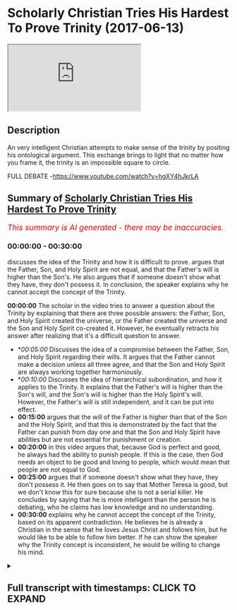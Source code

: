 # Scholarly Christian Tries His Hardest To Prove Trinity (2017-06-13)

<iframe loading='lazy' src='https://www.youtube.com/embed/gfo_IMb0t6M'></iframe>

## Description

An very intelligent Christian attempts to make sense of the trinity by positing his ontological argument. This exchange brings to light that no matter how you frame it, the trinity is an impossible square to circle.

FULL DEBATE -https://www.youtube.com/watch?v=hgXY4hJkrLA

## Summary of [Scholarly Christian Tries His Hardest To Prove Trinity](https://www.youtube.com/watch?v=gfo_IMb0t6M)


*<span style="color:red; font-size:125%">This summary is AI generated - there may be inaccuracies</span>. [](/)*

### <a onclick="modifyYTiframeseektime('0')">00:00:00</a> - <a onclick="modifyYTiframeseektime('1800')">00:30:00</a>

discusses the idea of the Trinity and how it is difficult to prove. argues that the Father, Son, and Holy Spirit are not equal, and that the Father's will is higher than the Son's. He also argues that if someone doesn't show what they have, they don't possess it. In conclusion, the speaker explains why he cannot accept the concept of the Trinity.

**<a onclick="modifyYTiframeseektime('0')">00:00:00</a>** The scholar in the video tries to answer a question about the Trinity by explaining that there are three possible answers: the Father, Son, and Holy Spirit created the universe, or the Father created the universe and the Son and Holy Spirit co-created it. However, he eventually retracts his answer after realizing that it's a difficult question to answer.
* **<a onclick="modifyYTiframeseektime('300')">00:05:00</a>* Discusses the idea of a compromise between the Father, Son, and Holy Spirit regarding their wills. It argues that the Father cannot make a decision unless all three agree, and that the Son and Holy Spirit are always working together harmoniously.
* **<a onclick="modifyYTiframeseektime('600')">00:10:00</a>* Discusses the idea of hierarchical subordination, and how it applies to the Trinity. It explains that the Father's will is higher than the Son's will, and the Son's will is higher than the Holy Spirit's will. However, the Father's will is still independent, and it can be put into effect.
* **<a onclick="modifyYTiframeseektime('900')">00:15:00</a>** argues that the will of the Father is higher than that of the Son and the Holy Spirit, and that this is demonstrated by the fact that the Father can punish from day one and that the Son and Holy Spirit have abilities but are not essential for punishment or creation.
* **<a onclick="modifyYTiframeseektime('1200')">00:20:00</a>** in this video argues that, because God is perfect and good, he always had the ability to punish people. If this is the case, then God needs an object to be good and loving to people, which would mean that people are not equal to God.
* **<a onclick="modifyYTiframeseektime('1500')">00:25:00</a>** argues that if someone doesn't show what they have, they don't possess it. He then goes on to say that Mother Teresa is good, but we don't know this for sure because she is not a serial killer. He concludes by saying that he is more intelligent than the person he is debating, who he claims has low knowledge and no understanding.
* **<a onclick="modifyYTiframeseektime('1800')">00:30:00</a>** explains why he cannot accept the concept of the Trinity, based on its apparent contradiction. He believes he is already a Christian in the sense that he loves Jesus Christ and follows him, but he would like to be able to follow him better. If he can show the speaker why the Trinity concept is inconsistent, he would be willing to change his mind.

<details><summary><h2>Full transcript with timestamps: CLICK TO EXPAND</h2></summary>

<a onclick="modifyYTiframeseektime('0')">0:00:00</a> frankly the morality of question I think  
<a onclick="modifyYTiframeseektime('1')">0:00:01</a> that question should be asked your  
<a onclick="modifyYTiframeseektime('2')">0:00:02</a> priests with themselves and understand  
<a onclick="modifyYTiframeseektime('4')">0:00:04</a> it that's all you had modeless and five  
<a onclick="modifyYTiframeseektime('5')">0:00:05</a> sizes and different it with the  
<a onclick="modifyYTiframeseektime('8')">0:00:08</a> approximate no no one disagreed also  
<a onclick="modifyYTiframeseektime('10')">0:00:10</a> hate no one realized you have sex to be  
<a onclick="modifyYTiframeseektime('12')">0:00:12</a> the owner to criticize you your primary  
<a onclick="modifyYTiframeseektime('14')">0:00:14</a> discreet as well but no one disagrees  
<a onclick="modifyYTiframeseektime('16')">0:00:16</a> there is no limitations of the Bible  
<a onclick="modifyYTiframeseektime('18')">0:00:18</a> because I listen this is why me you  
<a onclick="modifyYTiframeseektime('20')">0:00:20</a> supervise them I'm saying you've said  
<a onclick="modifyYTiframeseektime('22')">0:00:22</a> about a different sect of Islam  
<a onclick="modifyYTiframeseektime('24')">0:00:24</a> look at what your for suppose what you  
<a onclick="modifyYTiframeseektime('27')">0:00:27</a> my question to you was simple yeah and I  
<a onclick="modifyYTiframeseektime('29')">0:00:29</a> want you to answer my question I'm  
<a onclick="modifyYTiframeseektime('30')">0:00:30</a> saying to you look we've got three  
<a onclick="modifyYTiframeseektime('33')">0:00:33</a> possibilities  
<a onclick="modifyYTiframeseektime('33')">0:00:33</a> it was previously relieved and innocent  
<a onclick="modifyYTiframeseektime('36')">0:00:36</a> I don't feel impression is this is a  
<a onclick="modifyYTiframeseektime('37')">0:00:37</a> father quick serve either it since the  
<a onclick="modifyYTiframeseektime('39')">0:00:39</a> father the ultimate creates or both  
<a onclick="modifyYTiframeseektime('41')">0:00:41</a> exists yes or no  
<a onclick="modifyYTiframeseektime('44')">0:00:44</a> Yoshio defined you're making like it  
<a onclick="modifyYTiframeseektime('46')">0:00:46</a> doesn't run it is the father bill such a  
<a onclick="modifyYTiframeseektime('49')">0:00:49</a> solemn ask you this is our questioning  
<a onclick="modifyYTiframeseektime('51')">0:00:51</a> you it's a father frame of the question  
<a onclick="modifyYTiframeseektime('53')">0:00:53</a> yeah which you become confused by the  
<a onclick="modifyYTiframeseektime('55')">0:00:55</a> way you frame the question why argue it  
<a onclick="modifyYTiframeseektime('57')">0:00:57</a> we argue and you know answer my question  
<a onclick="modifyYTiframeseektime('59')">0:00:59</a> if your people are realizing that  
<a onclick="modifyYTiframeseektime('60')">0:01:00</a> nothing else your wife is because  
<a onclick="modifyYTiframeseektime('65')">0:01:05</a> philosophers and restricted line is the  
<a onclick="modifyYTiframeseektime('71')">0:01:11</a> crater crash is the father the creator  
<a onclick="modifyYTiframeseektime('73')">0:01:13</a> you know the question fundamentally  
<a onclick="modifyYTiframeseektime('74')">0:01:14</a> wrong really understand the Christian  
<a onclick="modifyYTiframeseektime('77')">0:01:17</a> constables go I'm just asking is a  
<a onclick="modifyYTiframeseektime('79')">0:01:19</a> fundraiser on chronic say that's a super  
<a onclick="modifyYTiframeseektime('81')">0:01:21</a> father come Holy Spirit that he's the  
<a onclick="modifyYTiframeseektime('84')">0:01:24</a> traitor who the father horizontal  
<a onclick="modifyYTiframeseektime('86')">0:01:26</a> between goes the grip now I'm just  
<a onclick="modifyYTiframeseektime('88')">0:01:28</a> asking you now let me let me with your  
<a onclick="modifyYTiframeseektime('90')">0:01:30</a> journey the Trinity has three different  
<a onclick="modifyYTiframeseektime('92')">0:01:32</a> part yeah not on okay three different  
<a onclick="modifyYTiframeseektime('95')">0:01:35</a> persons I saw it I apologize I put my my  
<a onclick="modifyYTiframeseektime('97')">0:01:37</a> mistake my mistake my mistake Monica  
<a onclick="modifyYTiframeseektime('99')">0:01:39</a> very promising research okay fine like  
<a onclick="modifyYTiframeseektime('102')">0:01:42</a> which is fine fine I retracted it I  
<a onclick="modifyYTiframeseektime('105')">0:01:45</a> retracted it I'm sorry I'm late okay you  
<a onclick="modifyYTiframeseektime('109')">0:01:49</a> must get it right all right now Peter  
<a onclick="modifyYTiframeseektime('111')">0:01:51</a> Fonda that's one person else did the  
<a onclick="modifyYTiframeseektime('113')">0:01:53</a> father  
<a onclick="modifyYTiframeseektime('114')">0:01:54</a> solely and ultimately create universes  
<a onclick="modifyYTiframeseektime('116')">0:01:56</a> on earth or creating the world  
<a onclick="modifyYTiframeseektime('118')">0:01:58</a> the father cylinder  
<a onclick="modifyYTiframeseektime('121')">0:02:01</a> laughing mr. popper this is becoming a  
<a onclick="modifyYTiframeseektime('124')">0:02:04</a> spectacle but you want to sail  
<a onclick="modifyYTiframeseektime('127')">0:02:07</a> especially with Genesis in Genesis 1:1  
<a onclick="modifyYTiframeseektime('131')">0:02:11</a> it's only we don't want let the public  
<a onclick="modifyYTiframeseektime('133')">0:02:13</a> see for yourself okay let's go by myself  
<a onclick="modifyYTiframeseektime('135')">0:02:15</a> according to the Bible here's a fully  
<a onclick="modifyYTiframeseektime('137')">0:02:17</a> holy search he's probably going to be a  
<a onclick="modifyYTiframeseektime('139')">0:02:19</a> bishop yes yes let us make man in our  
<a onclick="modifyYTiframeseektime('142')">0:02:22</a> image but my issue here is this Jesus  
<a onclick="modifyYTiframeseektime('145')">0:02:25</a> fine but we did Jesus Christ for crater  
<a onclick="modifyYTiframeseektime('148')">0:02:28</a> and I know you know you don't believe it  
<a onclick="modifyYTiframeseektime('150')">0:02:30</a> you can't you can't seriously listen  
<a onclick="modifyYTiframeseektime('152')">0:02:32</a> this and Roger I know you see the  
<a onclick="modifyYTiframeseektime('154')">0:02:34</a> contradiction you interrupted me yes I'm  
<a onclick="modifyYTiframeseektime('157')">0:02:37</a> sorry buddy I'm sorry I sick dog I think  
<a onclick="modifyYTiframeseektime('160')">0:02:40</a> the problem is what you're doing right  
<a onclick="modifyYTiframeseektime('161')">0:02:41</a> now you're going to pray for a frame of  
<a onclick="modifyYTiframeseektime('163')">0:02:43</a> honor and the way you want I'm asking up  
<a onclick="modifyYTiframeseektime('164')">0:02:44</a> some parsley and it's a fair question  
<a onclick="modifyYTiframeseektime('167')">0:02:47</a> I'm sure they'd all be honest with  
<a onclick="modifyYTiframeseektime('169')">0:02:49</a> yourself yes let the Bible speak  
<a onclick="modifyYTiframeseektime('170')">0:02:50</a> I'm being honest I'm asking is this a  
<a onclick="modifyYTiframeseektime('173')">0:02:53</a> fair question did the father create the  
<a onclick="modifyYTiframeseektime('175')">0:02:55</a> universe yes or no with a fellow with a  
<a onclick="modifyYTiframeseektime('177')">0:02:57</a> son Holy Spirit era there's a father so  
<a onclick="modifyYTiframeseektime('179')">0:02:59</a> neat no no no no no my question and the  
<a onclick="modifyYTiframeseektime('182')">0:03:02</a> holy supply power did the father create  
<a onclick="modifyYTiframeseektime('192')">0:03:12</a> the universe only harmonious our son  
<a onclick="modifyYTiframeseektime('195')">0:03:15</a> Holy Spirit create the universe I'm  
<a onclick="modifyYTiframeseektime('196')">0:03:16</a> asking you about the father once Oh Lord  
<a onclick="modifyYTiframeseektime('199')">0:03:19</a> father son Holy Spirit so no daughters  
<a onclick="modifyYTiframeseektime('202')">0:03:22</a> oh great so there are so your answer is  
<a onclick="modifyYTiframeseektime('204')">0:03:24</a> no then God in himself  
<a onclick="modifyYTiframeseektime('206')">0:03:26</a> now this for the father by himself is  
<a onclick="modifyYTiframeseektime('208')">0:03:28</a> not cleaning responsibility okay  
<a onclick="modifyYTiframeseektime('210')">0:03:30</a> the father is an entity is a person yeah  
<a onclick="modifyYTiframeseektime('214')">0:03:34</a> okay so I can research you the father  
<a onclick="modifyYTiframeseektime('216')">0:03:36</a> specifically yes okay I'm asking your  
<a onclick="modifyYTiframeseektime('220')">0:03:40</a> question just about the father I'm  
<a onclick="modifyYTiframeseektime('222')">0:03:42</a> asking did the father create the  
<a onclick="modifyYTiframeseektime('225')">0:03:45</a> universe yes or no it's such an easy  
<a onclick="modifyYTiframeseektime('227')">0:03:47</a> question I can't believe that we do this  
<a onclick="modifyYTiframeseektime('229')">0:03:49</a> the problem is getting on a species is  
<a onclick="modifyYTiframeseektime('234')">0:03:54</a> contrasting cause it's once you sound  
<a onclick="modifyYTiframeseektime('236')">0:03:56</a> like a politician my mind like a very  
<a onclick="modifyYTiframeseektime('239')">0:03:59</a> fancy  
<a onclick="modifyYTiframeseektime('241')">0:04:01</a> Julian tonight you want you want a  
<a onclick="modifyYTiframeseektime('243')">0:04:03</a> hooker you're right a question I'm  
<a onclick="modifyYTiframeseektime('245')">0:04:05</a> trying to teach you something I say look  
<a onclick="modifyYTiframeseektime('246')">0:04:06</a> don't try am I not allowed according to  
<a onclick="modifyYTiframeseektime('250')">0:04:10</a> the Trinity your understanding of the  
<a onclick="modifyYTiframeseektime('251')">0:04:11</a> Constitution - yeah  
<a onclick="modifyYTiframeseektime('253')">0:04:13</a> am I not allowed to make specific  
<a onclick="modifyYTiframeseektime('255')">0:04:15</a> references so I also have the three  
<a onclick="modifyYTiframeseektime('258')">0:04:18</a> entities of the tourney am I not allowed  
<a onclick="modifyYTiframeseektime('260')">0:04:20</a> to do that but you understand how the  
<a onclick="modifyYTiframeseektime('261')">0:04:21</a> Bible talks about Thor what is one okay  
<a onclick="modifyYTiframeseektime('264')">0:04:24</a> fine fine every first year hisses you  
<a onclick="modifyYTiframeseektime('266')">0:04:26</a> can't separate the father the father  
<a onclick="modifyYTiframeseektime('268')">0:04:28</a> make you puke on Wednesday we'll make  
<a onclick="modifyYTiframeseektime('271')">0:04:31</a> sure so I can talk about the fun one so  
<a onclick="modifyYTiframeseektime('272')">0:04:32</a> we can talk about I'm trying to say your  
<a onclick="modifyYTiframeseektime('274')">0:04:34</a> question is why do you need to  
<a onclick="modifyYTiframeseektime('278')">0:04:38</a> understand how project within the Bible  
<a onclick="modifyYTiframeseektime('279')">0:04:39</a> and why this report with this behavior  
<a onclick="modifyYTiframeseektime('281')">0:04:41</a> stops one yes I clearly see that Jesus  
<a onclick="modifyYTiframeseektime('284')">0:04:44</a> Christ is worship before him jealous God  
<a onclick="modifyYTiframeseektime('286')">0:04:46</a> the particle a master yes of course the  
<a onclick="modifyYTiframeseektime('288')">0:04:48</a> part is called for the sons of God it  
<a onclick="modifyYTiframeseektime('291')">0:04:51</a> said that the Sun for the world going  
<a onclick="modifyYTiframeseektime('292')">0:04:52</a> back to our previous open  
<a onclick="modifyYTiframeseektime('293')">0:04:53</a> nobody's various sports that we  
<a onclick="modifyYTiframeseektime('295')">0:04:55</a> apprentice well what about occupy you  
<a onclick="modifyYTiframeseektime('297')">0:04:57</a> see you're asking because they kind of  
<a onclick="modifyYTiframeseektime('298')">0:04:58</a> look at the understand in the Bible to  
<a onclick="modifyYTiframeseektime('300')">0:05:00</a> say an agreement abilities review  
<a onclick="modifyYTiframeseektime('303')">0:05:03</a> Keeley's Elohim prefer listen listen  
<a onclick="modifyYTiframeseektime('305')">0:05:05</a> listen listen listen my question is it's  
<a onclick="modifyYTiframeseektime('307')">0:05:07</a> a misdemeanor and real it can be look at  
<a onclick="modifyYTiframeseektime('310')">0:05:10</a> me  
<a onclick="modifyYTiframeseektime('310')">0:05:10</a> Andrew it says I'm not the Moblin mind  
<a onclick="modifyYTiframeseektime('312')">0:05:12</a> games I'm asking you straight forward  
<a onclick="modifyYTiframeseektime('315')">0:05:15</a> person now let me ask you a question did  
<a onclick="modifyYTiframeseektime('317')">0:05:17</a> the Holy Spirit clear the universe the  
<a onclick="modifyYTiframeseektime('319')">0:05:19</a> Jesus Prayer universe did the power pity  
<a onclick="modifyYTiframeseektime('321')">0:05:21</a> of us okay now if I say to you look if  
<a onclick="modifyYTiframeseektime('325')">0:05:25</a> they all clear the universe has the Holy  
<a onclick="modifyYTiframeseektime('327')">0:05:27</a> Spirit go on independent will it doesn't  
<a onclick="modifyYTiframeseektime('330')">0:05:30</a> have an independent will Jesus will have  
<a onclick="modifyYTiframeseektime('332')">0:05:32</a> an independent real the father of  
<a onclick="modifyYTiframeseektime('333')">0:05:33</a> non-violent offender will will okay all  
<a onclick="modifyYTiframeseektime('338')">0:05:38</a> right what so Jesus can't make decisions  
<a onclick="modifyYTiframeseektime('341')">0:05:41</a> one of us is when you but you see he  
<a onclick="modifyYTiframeseektime('343')">0:05:43</a> discussed our great teachers had praise  
<a onclick="modifyYTiframeseektime('345')">0:05:45</a> to the Father  
<a onclick="modifyYTiframeseektime('346')">0:05:46</a> it is my Lord and my god it says because  
<a onclick="modifyYTiframeseektime('349')">0:05:49</a> I'm very clearly when you buddy prayed  
<a onclick="modifyYTiframeseektime('351')">0:05:51</a> or have independent will explain yes  
<a onclick="modifyYTiframeseektime('354')">0:05:54</a> because if they have one one will do  
<a onclick="modifyYTiframeseektime('357')">0:05:57</a> knowledge they don't have a dependable  
<a onclick="modifyYTiframeseektime('358')">0:05:58</a> it's God's will you call it  
<a onclick="modifyYTiframeseektime('360')">0:06:00</a> okay now this is so good would you agree  
<a onclick="modifyYTiframeseektime('363')">0:06:03</a> decision sir would you agree that his  
<a onclick="modifyYTiframeseektime('366')">0:06:06</a> people power/power the PhD students to  
<a onclick="modifyYTiframeseektime('369')">0:06:09</a> come to earth ironically would you agree  
<a onclick="modifyYTiframeseektime('370')">0:06:10</a> with this way which means a little  
<a onclick="modifyYTiframeseektime('372')">0:06:12</a> awesome  
<a onclick="modifyYTiframeseektime('373')">0:06:13</a> has Jesus going independent will he said  
<a onclick="modifyYTiframeseektime('376')">0:06:16</a> no I said does the father have an  
<a onclick="modifyYTiframeseektime('378')">0:06:18</a> independent way to know such as always  
<a onclick="modifyYTiframeseektime('380')">0:06:20</a> to have an independent way to know is  
<a onclick="modifyYTiframeseektime('381')">0:06:21</a> that your understanding of the tree okay  
<a onclick="modifyYTiframeseektime('383')">0:06:23</a> so well you have to say when you're  
<a onclick="modifyYTiframeseektime('384')">0:06:24</a> talking about the will make sure not  
<a onclick="modifyYTiframeseektime('386')">0:06:26</a> human village Jesus not I'm talking look  
<a onclick="modifyYTiframeseektime('389')">0:06:29</a> for example here with the father that  
<a onclick="modifyYTiframeseektime('391')">0:06:31</a> I'm just ocular straightforward question  
<a onclick="modifyYTiframeseektime('393')">0:06:33</a> independent means that there's no other  
<a onclick="modifyYTiframeseektime('395')">0:06:35</a> into the interdependent agencies I'm  
<a onclick="modifyYTiframeseektime('397')">0:06:37</a> just saying as a father have an  
<a onclick="modifyYTiframeseektime('398')">0:06:38</a> independent will or an interdependent  
<a onclick="modifyYTiframeseektime('401')">0:06:41</a> world  
<a onclick="modifyYTiframeseektime('401')">0:06:41</a> that's what person I'm sorry so the  
<a onclick="modifyYTiframeseektime('403')">0:06:43</a> father does not have an independent rule  
<a onclick="modifyYTiframeseektime('404')">0:06:44</a> no okay so the father I cannot make a  
<a onclick="modifyYTiframeseektime('407')">0:06:47</a> decision  
<a onclick="modifyYTiframeseektime('408')">0:06:48</a> this is such a this is presently there  
<a onclick="modifyYTiframeseektime('411')">0:06:51</a> are other can I think the father cannot  
<a onclick="modifyYTiframeseektime('412')">0:06:52</a> make a decision unless you have a two  
<a onclick="modifyYTiframeseektime('414')">0:06:54</a> agencies agree yeah okay let's do this  
<a onclick="modifyYTiframeseektime('417')">0:06:57</a> it's we're going to go back to the  
<a onclick="modifyYTiframeseektime('419')">0:06:59</a> scripture when it's talking about the  
<a onclick="modifyYTiframeseektime('420')">0:07:00</a> winnable yeah and whatever son yes what  
<a onclick="modifyYTiframeseektime('423')">0:07:03</a> we normally understand what I price in  
<a onclick="modifyYTiframeseektime('424')">0:07:04</a> the human a cartoon so you have a bill  
<a onclick="modifyYTiframeseektime('428')">0:07:08</a> in this provide confidence up here yeah  
<a onclick="modifyYTiframeseektime('430')">0:07:10</a> so here in the to nature yeah this by  
<a onclick="modifyYTiframeseektime('432')">0:07:12</a> nature the atom one will be human nature  
<a onclick="modifyYTiframeseektime('434')">0:07:14</a> got another way okay now I want to ask  
<a onclick="modifyYTiframeseektime('436')">0:07:16</a> you for a question this is so important  
<a onclick="modifyYTiframeseektime('438')">0:07:18</a> it is on board so forth are you saying  
<a onclick="modifyYTiframeseektime('442')">0:07:22</a> independency means you're not  
<a onclick="modifyYTiframeseektime('444')">0:07:24</a> independent it's definitely the weather  
<a onclick="modifyYTiframeseektime('446')">0:07:26</a> in every Rosa my question here today is  
<a onclick="modifyYTiframeseektime('449')">0:07:29</a> so the father cannot make a decision  
<a onclick="modifyYTiframeseektime('451')">0:07:31</a> unless the Holy Spirit and Jesus  
<a onclick="modifyYTiframeseektime('454')">0:07:34</a> approves this decision yes whether from  
<a onclick="modifyYTiframeseektime('457')">0:07:37</a> under public using all the second okay  
<a onclick="modifyYTiframeseektime('460')">0:07:40</a> okay all right you have to then first be  
<a onclick="modifyYTiframeseektime('465')">0:07:45</a> same because the Father Son Holy Spirit  
<a onclick="modifyYTiframeseektime('467')">0:07:47</a> are perfectly good all right that means  
<a onclick="modifyYTiframeseektime('469')">0:07:49</a> that they will automatically follow the  
<a onclick="modifyYTiframeseektime('471')">0:07:51</a> same wills together no no okay so there  
<a onclick="modifyYTiframeseektime('474')">0:07:54</a> will never be a classroom Jake I know  
<a onclick="modifyYTiframeseektime('476')">0:07:56</a> your question is non-sensitive  
<a onclick="modifyYTiframeseektime('478')">0:07:58</a> you know it's not the same as complete  
<a onclick="modifyYTiframeseektime('481')">0:08:01</a> one second one second go ahead sir to  
<a onclick="modifyYTiframeseektime('483')">0:08:03</a> sing the Son and the spirit yes it's  
<a onclick="modifyYTiframeseektime('485')">0:08:05</a> through agree to something yes then you  
<a onclick="modifyYTiframeseektime('487')">0:08:07</a> are presupposing that they could  
<a onclick="modifyYTiframeseektime('489')">0:08:09</a> disagree  
<a onclick="modifyYTiframeseektime('489')">0:08:09</a> none of our because not presuppose that  
<a onclick="modifyYTiframeseektime('491')">0:08:11</a> let's ignore pieces I'm in agreement no  
<a onclick="modifyYTiframeseektime('494')">0:08:14</a> no no but that means that they have to  
<a onclick="modifyYTiframeseektime('495')">0:08:15</a> be the plan oh no no no no I'm saying it  
<a onclick="modifyYTiframeseektime('497')">0:08:17</a> no no no I want to share Bella it's one  
<a onclick="modifyYTiframeseektime('500')">0:08:20</a> thing you got the Father Son Holy Spirit  
<a onclick="modifyYTiframeseektime('501')">0:08:21</a> yeah you're saying that the father it's  
<a onclick="modifyYTiframeseektime('505')">0:08:25</a> not possible for the father to come to  
<a onclick="modifyYTiframeseektime('506')">0:08:26</a> an independent will that they have to be  
<a onclick="modifyYTiframeseektime('508')">0:08:28</a> independent interdependent with the Holy  
<a onclick="modifyYTiframeseektime('510')">0:08:30</a> Spirit and the son yeah  
<a onclick="modifyYTiframeseektime('513')">0:08:33</a> okay this suggests this suggests a  
<a onclick="modifyYTiframeseektime('517')">0:08:37</a> compromise between the three the three  
<a onclick="modifyYTiframeseektime('519')">0:08:39</a> different wheels so in other words all  
<a onclick="modifyYTiframeseektime('521')">0:08:41</a> three agencies all three entities have  
<a onclick="modifyYTiframeseektime('524')">0:08:44</a> come together and one of the two ways  
<a onclick="modifyYTiframeseektime('527')">0:08:47</a> and have come to basically they've  
<a onclick="modifyYTiframeseektime('529')">0:08:49</a> unified will I'll tell you one of the  
<a onclick="modifyYTiframeseektime('531')">0:08:51</a> two ways runway is that one will force  
<a onclick="modifyYTiframeseektime('536')">0:08:56</a> the other two wills to be subordinated  
<a onclick="modifyYTiframeseektime('537')">0:08:57</a> to them which obviously you don't agree  
<a onclick="modifyYTiframeseektime('539')">0:08:59</a> without considering yeah that's the  
<a onclick="modifyYTiframeseektime('540')">0:09:00</a> coordination isn't the other the other  
<a onclick="modifyYTiframeseektime('543')">0:09:03</a> possibility is that they were forced  
<a onclick="modifyYTiframeseektime('545')">0:09:05</a> into a democratic type compromise so  
<a onclick="modifyYTiframeseektime('547')">0:09:07</a> they came together the world came  
<a onclick="modifyYTiframeseektime('549')">0:09:09</a> together literally like in they're doing  
<a onclick="modifyYTiframeseektime('550')">0:09:10</a> the house of parliament and the settlers  
<a onclick="modifyYTiframeseektime('552')">0:09:12</a> okay let's make sure that we agree on  
<a onclick="modifyYTiframeseektime('554')">0:09:14</a> every single thing and therefore the  
<a onclick="modifyYTiframeseektime('557')">0:09:17</a> compromise was made between all three  
<a onclick="modifyYTiframeseektime('559')">0:09:19</a> wheels is that correct  
<a onclick="modifyYTiframeseektime('560')">0:09:20</a> okay so I'll say it depends what you  
<a onclick="modifyYTiframeseektime('562')">0:09:22</a> mean by subordination of them yes you  
<a onclick="modifyYTiframeseektime('563')">0:09:23</a> can hold two functional simulation okay  
<a onclick="modifyYTiframeseektime('566')">0:09:26</a> which is saying that there is  
<a onclick="modifyYTiframeseektime('567')">0:09:27</a> subordination in their relations okay  
<a onclick="modifyYTiframeseektime('569')">0:09:29</a> we're not in their essence so there is  
<a onclick="modifyYTiframeseektime('571')">0:09:31</a> not an ontological subordination  
<a onclick="modifyYTiframeseektime('573')">0:09:33</a> so our giving example arianism here  
<a onclick="modifyYTiframeseektime('576')">0:09:36</a> saying that the father and the son had  
<a onclick="modifyYTiframeseektime('578')">0:09:38</a> differences in their head yes in their  
<a onclick="modifyYTiframeseektime('580')">0:09:40</a> ontology yes so that's why the Sun was  
<a onclick="modifyYTiframeseektime('582')">0:09:42</a> I'm subordinate to the father and that  
<a onclick="modifyYTiframeseektime('584')">0:09:44</a> was a problem that was a half thousand  
<a onclick="modifyYTiframeseektime('586')">0:09:46</a> register while in the Trinity there's  
<a onclick="modifyYTiframeseektime('588')">0:09:48</a> always been understood that there is a  
<a onclick="modifyYTiframeseektime('589')">0:09:49</a> functionals of automation  
<a onclick="modifyYTiframeseektime('590')">0:09:50</a> okay so who's the fella doc yeah there  
<a onclick="modifyYTiframeseektime('592')">0:09:52</a> is a relational hierarchy in the Trinity  
<a onclick="modifyYTiframeseektime('595')">0:09:55</a> a relation while not one of essence  
<a onclick="modifyYTiframeseektime('597')">0:09:57</a> Western center because the father is the  
<a onclick="modifyYTiframeseektime('599')">0:09:59</a> one who generates your son the pergola  
<a onclick="modifyYTiframeseektime('602')">0:10:02</a> okay and the spirit is one who's spy  
<a onclick="modifyYTiframeseektime('604')">0:10:04</a> rated by the bar today Israel a nation I  
<a onclick="modifyYTiframeseektime('607')">0:10:07</a> rock we're not wanted okay the answer  
<a onclick="modifyYTiframeseektime('611')">0:10:11</a> was it I think I read that that's that's  
<a onclick="modifyYTiframeseektime('615')">0:10:15</a> what the learning yes just something  
<a onclick="modifyYTiframeseektime('617')">0:10:17</a> Joshua what people yes yeah sure Andrew  
<a onclick="modifyYTiframeseektime('621')">0:10:21</a> yep I've been going but I think I think  
<a onclick="modifyYTiframeseektime('623')">0:10:23</a> both of you don't understand what the  
<a onclick="modifyYTiframeseektime('625')">0:10:25</a> earlier thing no let me to go is so I  
<a onclick="modifyYTiframeseektime('629')">0:10:29</a> gave me an example so when you have an  
<a onclick="modifyYTiframeseektime('632')">0:10:32</a> ontological  
<a onclick="modifyYTiframeseektime('633')">0:10:33</a> okay differs between an SM betwee to  
<a onclick="modifyYTiframeseektime('636')">0:10:36</a> individualism okay you're saying that  
<a onclick="modifyYTiframeseektime('637')">0:10:37</a> one in their essence is less than the  
<a onclick="modifyYTiframeseektime('639')">0:10:39</a> other so a few minutes are forget it I  
<a onclick="modifyYTiframeseektime('641')">0:10:41</a> have an ontological difference with  
<a onclick="modifyYTiframeseektime('643')">0:10:43</a> another animal an animal is metal  
<a onclick="modifyYTiframeseektime('646')">0:10:46</a> simple okay or cat wasn't honest to suit  
<a onclick="modifyYTiframeseektime('649')">0:10:49</a> our agency so you're all your value is  
<a onclick="modifyYTiframeseektime('651')">0:10:51</a> higher than them you can't do that away  
<a onclick="modifyYTiframeseektime('653')">0:10:53</a> because that's why you don't going to  
<a onclick="modifyYTiframeseektime('655')">0:10:55</a> tell for you know very have to kill an  
<a onclick="modifyYTiframeseektime('657')">0:10:57</a> animal with something wrong okay but if  
<a onclick="modifyYTiframeseektime('659')">0:10:59</a> you look at a family that's right that's  
<a onclick="modifyYTiframeseektime('661')">0:11:01</a> based on like our religious respect it  
<a onclick="modifyYTiframeseektime('662')">0:11:02</a> was like eleven is the more the thing  
<a onclick="modifyYTiframeseektime('664')">0:11:04</a> okay what slice your dog on you and they  
<a onclick="modifyYTiframeseektime('666')">0:11:06</a> give argon yeah and I'm saying I'm  
<a onclick="modifyYTiframeseektime('668')">0:11:08</a> making a similar one so then if you're  
<a onclick="modifyYTiframeseektime('670')">0:11:10</a> looking at relational subordination yeah  
<a onclick="modifyYTiframeseektime('672')">0:11:12</a> you can see in less in a family family  
<a onclick="modifyYTiframeseektime('675')">0:11:15</a> unit yes okay I and my father are same  
<a onclick="modifyYTiframeseektime('678')">0:11:18</a> in essence there is no ontological you  
<a onclick="modifyYTiframeseektime('680')">0:11:20</a> know like the feminist I'm a human  
<a onclick="modifyYTiframeseektime('682')">0:11:22</a> either you are a human from that  
<a onclick="modifyYTiframeseektime('684')">0:11:24</a> perspective yes okay so when were you in  
<a onclick="modifyYTiframeseektime('686')">0:11:26</a> the dog are the same and essences or  
<a onclick="modifyYTiframeseektime('687')">0:11:27</a> then you want to I don't share the same  
<a onclick="modifyYTiframeseektime('689')">0:11:29</a> exercises or if you do I thought the  
<a onclick="modifyYTiframeseektime('691')">0:11:31</a> human no no no no no mmm no let me tell  
<a onclick="modifyYTiframeseektime('694')">0:11:34</a> me one another  
<a onclick="modifyYTiframeseektime('695')">0:11:35</a> yes so depends on which dog you're  
<a onclick="modifyYTiframeseektime('697')">0:11:37</a> talking about some humans are real those  
<a onclick="modifyYTiframeseektime('699')">0:11:39</a> are going back we're gonna say yeah  
<a onclick="modifyYTiframeseektime('702')">0:11:42</a> actually this is going back to this is  
<a onclick="modifyYTiframeseektime('706')">0:11:46</a> called taxonomy K all these are called  
<a onclick="modifyYTiframeseektime('707')">0:11:47</a> taxonomy or classification yeah they're  
<a onclick="modifyYTiframeseektime('709')">0:11:49</a> actually arbitrary someone has come  
<a onclick="modifyYTiframeseektime('712')">0:11:52</a> about and said look let us differentiate  
<a onclick="modifyYTiframeseektime('715')">0:11:55</a> between you and the dog on the basis we  
<a onclick="modifyYTiframeseektime('719')">0:11:59</a> need to go yell combat that's right  
<a onclick="modifyYTiframeseektime('720')">0:12:00</a> we'll carry on yes ma'am okay let's give  
<a onclick="modifyYTiframeseektime('723')">0:12:03</a> you and the dog are differentiated on  
<a onclick="modifyYTiframeseektime('726')">0:12:06</a> let's say all the species basis yeah  
<a onclick="modifyYTiframeseektime('728')">0:12:08</a> well if I came along and said you know  
<a onclick="modifyYTiframeseektime('730')">0:12:10</a> hold on I don't want you to be  
<a onclick="modifyYTiframeseektime('732')">0:12:12</a> differentiated from the dog let's say  
<a onclick="modifyYTiframeseektime('734')">0:12:14</a> any living creature any living creature  
<a onclick="modifyYTiframeseektime('736')">0:12:16</a> is one category anything that's  
<a onclick="modifyYTiframeseektime('738')">0:12:18</a> inanimate is another carry there for you  
<a onclick="modifyYTiframeseektime('739')">0:12:19</a> and the dog on the same category so so I  
<a onclick="modifyYTiframeseektime('742')">0:12:22</a> just am avoid you would still say that  
<a onclick="modifyYTiframeseektime('744')">0:12:24</a> that person is not a dog you can  
<a onclick="modifyYTiframeseektime('747')">0:12:27</a> distinguish because that's what I can  
<a onclick="modifyYTiframeseektime('748')">0:12:28</a> write because we label the dog in a  
<a onclick="modifyYTiframeseektime('749')">0:12:29</a> certain way I think because of the  
<a onclick="modifyYTiframeseektime('751')">0:12:31</a> properties of the human they say  
<a onclick="modifyYTiframeseektime('752')">0:12:32</a> rationality moral awareness the case  
<a onclick="modifyYTiframeseektime('754')">0:12:34</a> that dog does not have because the dog  
<a onclick="modifyYTiframeseektime('756')">0:12:36</a> does not have rationally I don't know we  
<a onclick="modifyYTiframeseektime('758')">0:12:38</a> will then say that there is a bigger  
<a onclick="modifyYTiframeseektime('759')">0:12:39</a> than ethic yeah it's just so much yeah I  
<a onclick="modifyYTiframeseektime('761')">0:12:41</a> answer so I can you see you out in  
<a onclick="modifyYTiframeseektime('763')">0:12:43</a> become like a here then when we go to  
<a onclick="modifyYTiframeseektime('765')">0:12:45</a> relational subordination here you can  
<a onclick="modifyYTiframeseektime('767')">0:12:47</a> then look to a family and say that a  
<a onclick="modifyYTiframeseektime('769')">0:12:49</a> father who will have the same properties  
<a onclick="modifyYTiframeseektime('771')">0:12:51</a> as another as their son or is a  
<a onclick="modifyYTiframeseektime('773')">0:12:53</a> population ality to make them a human  
<a onclick="modifyYTiframeseektime('776')">0:12:56</a> rocket to the real human being  
<a onclick="modifyYTiframeseektime('778')">0:12:58</a> okay yes but there is a relational  
<a onclick="modifyYTiframeseektime('780')">0:13:00</a> hierarchy in the family can unpack at  
<a onclick="modifyYTiframeseektime('782')">0:13:02</a> the father okay it's relationally some  
<a onclick="modifyYTiframeseektime('785')">0:13:05</a> superior to the Sun in or thing maybe  
<a onclick="modifyYTiframeseektime('787')">0:13:07</a> because they're the ones who pulled them  
<a onclick="modifyYTiframeseektime('789')">0:13:09</a> into being they're the source of every  
<a onclick="modifyYTiframeseektime('790')">0:13:10</a> so age the father bring Jesus into being  
<a onclick="modifyYTiframeseektime('792')">0:13:12</a> no I'm not talking about Trinity I'm  
<a onclick="modifyYTiframeseektime('794')">0:13:14</a> giving me I'm giving the example to Pam  
<a onclick="modifyYTiframeseektime('795')">0:13:15</a> oh yeah so you understand my time yes so  
<a onclick="modifyYTiframeseektime('798')">0:13:18</a> I'm saying that you can have relational  
<a onclick="modifyYTiframeseektime('800')">0:13:20</a> subordination a loop and you can have  
<a onclick="modifyYTiframeseektime('802')">0:13:22</a> ontological subordination in the Trinity  
<a onclick="modifyYTiframeseektime('805')">0:13:25</a> there is no ontological subordination  
<a onclick="modifyYTiframeseektime('807')">0:13:27</a> but there is one of a relational support  
<a onclick="modifyYTiframeseektime('809')">0:13:29</a> name okay so what are they so what that  
<a onclick="modifyYTiframeseektime('810')">0:13:30</a> relational sublimation is or entails is  
<a onclick="modifyYTiframeseektime('813')">0:13:33</a> that those in terms of functionality in  
<a onclick="modifyYTiframeseektime('815')">0:13:35</a> terms of functions and processes that  
<a onclick="modifyYTiframeseektime('817')">0:13:37</a> the father's is the highest Sofia yes  
<a onclick="modifyYTiframeseektime('820')">0:13:40</a> okay so then then then then it does make  
<a onclick="modifyYTiframeseektime('823')">0:13:43</a> sense for us to say the will is  
<a onclick="modifyYTiframeseektime('824')">0:13:44</a> independent what will its independent  
<a onclick="modifyYTiframeseektime('827')">0:13:47</a> while this was independent and it  
<a onclick="modifyYTiframeseektime('829')">0:13:49</a> trickles down why is it so you just said  
<a onclick="modifyYTiframeseektime('831')">0:13:51</a> they hit higher than do it yes so that  
<a onclick="modifyYTiframeseektime('832')">0:13:52</a> doesn't then presuppose that hackney it  
<a onclick="modifyYTiframeseektime('835')">0:13:55</a> will have the independent and not  
<a onclick="modifyYTiframeseektime('836')">0:13:56</a> incident no but his will is highest not  
<a onclick="modifyYTiframeseektime('838')">0:13:58</a> it depends how the Frog okay I'm a CEO  
<a onclick="modifyYTiframeseektime('839')">0:13:59</a> second is the Father's will them up so  
<a onclick="modifyYTiframeseektime('841')">0:14:01</a> is the father's will no illness well  
<a onclick="modifyYTiframeseektime('846')">0:14:06</a> let's just say is a more or less able to  
<a onclick="modifyYTiframeseektime('850')">0:14:10</a> be put into effect then the father the  
<a onclick="modifyYTiframeseektime('853')">0:14:13</a> Holy Spirit and the sons will she leave  
<a onclick="modifyYTiframeseektime('855')">0:14:15</a> us all I mean by that is that producing  
<a onclick="modifyYTiframeseektime('857')">0:14:17</a> is a hierarchical relationship relation  
<a onclick="modifyYTiframeseektime('859')">0:14:19</a> yeah Malaysia and you put the father at  
<a onclick="modifyYTiframeseektime('861')">0:14:21</a> the top of the hierarchy functional  
<a onclick="modifyYTiframeseektime('862')">0:14:22</a> functional yeah I'm not gonna buy it  
<a onclick="modifyYTiframeseektime('864')">0:14:24</a> biotin yes yes so from that perspective  
<a onclick="modifyYTiframeseektime('866')">0:14:26</a> that would suggest that we'll try put  
<a onclick="modifyYTiframeseektime('869')">0:14:29</a> hypothesizing here and saying in the  
<a onclick="modifyYTiframeseektime('871')">0:14:31</a> hypothesis under in the situation  
<a onclick="modifyYTiframeseektime('873')">0:14:33</a> whereby the world are different and  
<a onclick="modifyYTiframeseektime('877')">0:14:37</a> you're saying it's not possible what I'm  
<a onclick="modifyYTiframeseektime('878')">0:14:38</a> saying just for hypothesize wetherall's  
<a onclick="modifyYTiframeseektime('880')">0:14:40</a> are different the father's will would  
<a onclick="modifyYTiframeseektime('881')">0:14:41</a> would basically suppress yellow to us so  
<a onclick="modifyYTiframeseektime('885')">0:14:45</a> I'm saying they they all have three  
<a onclick="modifyYTiframeseektime('887')">0:14:47</a> wheels themselves but they are  
<a onclick="modifyYTiframeseektime('889')">0:14:49</a> interdependent there are three well it's  
<a onclick="modifyYTiframeseektime('891')">0:14:51</a> not one will that share they all have  
<a onclick="modifyYTiframeseektime('893')">0:14:53</a> free will  
<a onclick="modifyYTiframeseektime('894')">0:14:54</a> our interdependence now the father's one  
<a onclick="modifyYTiframeseektime('897')">0:14:57</a> unit up I'll give another example the  
<a onclick="modifyYTiframeseektime('900')">0:15:00</a> father we left yesterday audiences ideas  
<a onclick="modifyYTiframeseektime('904')">0:15:04</a> - well you said here they're  
<a onclick="modifyYTiframeseektime('905')">0:15:05</a> functionally the father's will is higher  
<a onclick="modifyYTiframeseektime('907')">0:15:07</a> than the other two that's what you said  
<a onclick="modifyYTiframeseektime('909')">0:15:09</a> no I said he I said you actually  
<a onclick="modifyYTiframeseektime('912')">0:15:12</a> relation I think I'm in the will of liar  
<a onclick="modifyYTiframeseektime('915')">0:15:15</a> okay so I guess okay this is coffee  
<a onclick="modifyYTiframeseektime('919')">0:15:19</a> after it's finished  
<a onclick="modifyYTiframeseektime('919')">0:15:19</a> why then we agree that's it so it's a  
<a onclick="modifyYTiframeseektime('924')">0:15:24</a> great way that suggestion the arc I  
<a onclick="modifyYTiframeseektime('926')">0:15:26</a> think I thought let me tell you the  
<a onclick="modifyYTiframeseektime('927')">0:15:27</a> implication on the application no no yes  
<a onclick="modifyYTiframeseektime('929')">0:15:29</a> no no no this is very it's not the  
<a onclick="modifyYTiframeseektime('931')">0:15:31</a> implication everything I was in this  
<a onclick="modifyYTiframeseektime('933')">0:15:33</a> plane is Pamela sorry I came in for my  
<a onclick="modifyYTiframeseektime('935')">0:15:35</a> argument I just want to put forward a  
<a onclick="modifyYTiframeseektime('937')">0:15:37</a> that this is not my argument as I own  
<a onclick="modifyYTiframeseektime('939')">0:15:39</a> the plan in chapter 23 verse night one  
<a onclick="modifyYTiframeseektime('941')">0:15:41</a> of the prime this is what expansion yeah  
<a onclick="modifyYTiframeseektime('944')">0:15:44</a> and look at the statute of that verse  
<a onclick="modifyYTiframeseektime('946')">0:15:46</a> it's a beautiful Lotus logically like  
<a onclick="modifyYTiframeseektime('948')">0:15:48</a> you like if you're saying that the will  
<a onclick="modifyYTiframeseektime('951')">0:15:51</a> of the Father  
<a onclick="modifyYTiframeseektime('952')">0:15:52</a> is higher than the other two will and he  
<a onclick="modifyYTiframeseektime('954')">0:15:54</a> functionally subordinates the other two  
<a onclick="modifyYTiframeseektime('956')">0:15:56</a> entities that suggest there is only one  
<a onclick="modifyYTiframeseektime('959')">0:15:59</a> true God why sure why because actually  
<a onclick="modifyYTiframeseektime('961')">0:16:01</a> the other two entities are not in fact  
<a onclick="modifyYTiframeseektime('963')">0:16:03</a> good they are subordinate to the other  
<a onclick="modifyYTiframeseektime('965')">0:16:05</a> entity so that's not true that's one God  
<a onclick="modifyYTiframeseektime('968')">0:16:08</a> there isn't - you have a problem then  
<a onclick="modifyYTiframeseektime('969')">0:16:09</a> the other two dollars and everything is  
<a onclick="modifyYTiframeseektime('971')">0:16:11</a> agent they're popping a point how it's  
<a onclick="modifyYTiframeseektime('973')">0:16:13</a> Lagos and groceries what makes some what  
<a onclick="modifyYTiframeseektime('976')">0:16:16</a> makes individual substance for its  
<a onclick="modifyYTiframeseektime('978')">0:16:18</a> possessing the divine property and as  
<a onclick="modifyYTiframeseektime('980')">0:16:20</a> there is no ontological subordination  
<a onclick="modifyYTiframeseektime('981')">0:16:21</a> ISM the father come notice there always  
<a onclick="modifyYTiframeseektime('983')">0:16:23</a> share the divine problem is okay nagging  
<a onclick="modifyYTiframeseektime('985')">0:16:25</a> layer the supposition  
<a onclick="modifyYTiframeseektime('987')">0:16:27</a> yes is also a portico so the father's  
<a onclick="modifyYTiframeseektime('990')">0:16:30</a> some of the Holy Spirit are not I'm  
<a onclick="modifyYTiframeseektime('991')">0:16:31</a> supposedly superbly okay can I'll go  
<a onclick="modifyYTiframeseektime('994')">0:16:34</a> second you know that means that the  
<a onclick="modifyYTiframeseektime('996')">0:16:36</a> father son no experience will have the  
<a onclick="modifyYTiframeseektime('998')">0:16:38</a> divine providence that makes them go  
<a onclick="modifyYTiframeseektime('1000')">0:16:40</a> massive even if their relationship  
<a onclick="modifyYTiframeseektime('1001')">0:16:41</a> doesn't like softly Josh awfully let me  
<a onclick="modifyYTiframeseektime('1004')">0:16:44</a> also crush their cousin I'm learning  
<a onclick="modifyYTiframeseektime('1005')">0:16:45</a> from you yes well let me complete look  
<a onclick="modifyYTiframeseektime('1007')">0:16:47</a> because I'm trying to hopefully I'll  
<a onclick="modifyYTiframeseektime('1009')">0:16:49</a> clear my doubt this is the most real  
<a onclick="modifyYTiframeseektime('1012')">0:16:52</a> question right yes would you agree with  
<a onclick="modifyYTiframeseektime('1014')">0:16:54</a> me that the fact that God is the  
<a onclick="modifyYTiframeseektime('1017')">0:16:57</a> ultimate creator of the world and he's  
<a onclick="modifyYTiframeseektime('1019')">0:16:59</a> also uh sustain and maintain of the  
<a onclick="modifyYTiframeseektime('1021')">0:17:01</a> world our parties to divine attributes  
<a onclick="modifyYTiframeseektime('1023')">0:17:03</a> and properties quit yet yes but it's a  
<a onclick="modifyYTiframeseektime('1025')">0:17:05</a> non-essential  
<a onclick="modifyYTiframeseektime('1026')">0:17:06</a> no no non essential I'm gonna know them  
<a onclick="modifyYTiframeseektime('1029')">0:17:09</a> so your God doesn't need central al  
<a onclick="modifyYTiframeseektime('1032')">0:17:12</a> rifai let me say it suburbia dig the  
<a onclick="modifyYTiframeseektime('1034')">0:17:14</a> question of God create the universe  
<a onclick="modifyYTiframeseektime('1037')">0:17:17</a> yes the fact I've got to God is the  
<a onclick="modifyYTiframeseektime('1040')">0:17:20</a> ultimate creator of all that exists and  
<a onclick="modifyYTiframeseektime('1042')">0:17:22</a> that God is the ultimate maintainable I  
<a onclick="modifyYTiframeseektime('1044')">0:17:24</a> exist and I've got it's the ultimate  
<a onclick="modifyYTiframeseektime('1046')">0:17:26</a> sustainer of all existence are these  
<a onclick="modifyYTiframeseektime('1048')">0:17:28</a> divine attributes or not we are but and  
<a onclick="modifyYTiframeseektime('1050')">0:17:30</a> non-essential so we must go so you need  
<a onclick="modifyYTiframeseektime('1053')">0:17:33</a> to enjoy to have the minerals real good  
<a onclick="modifyYTiframeseektime('1054')">0:17:34</a> yes okay then this is a problem arises  
<a onclick="modifyYTiframeseektime('1057')">0:17:37</a> that's exactly the problem watchful yes  
<a onclick="modifyYTiframeseektime('1059')">0:17:39</a> yes you contradict with your Testament  
<a onclick="modifyYTiframeseektime('1063')">0:17:43</a> by the way okay I have to show you  
<a onclick="modifyYTiframeseektime('1064')">0:17:44</a> sorry say no no no you project about  
<a onclick="modifyYTiframeseektime('1066')">0:17:46</a> cakes let's just say let's forget by the  
<a onclick="modifyYTiframeseektime('1068')">0:17:48</a> Old Testament yep now logically what  
<a onclick="modifyYTiframeseektime('1071')">0:17:51</a> you've had to do and this is so amazing  
<a onclick="modifyYTiframeseektime('1073')">0:17:53</a> well right it shows you a lie Lavinia  
<a onclick="modifyYTiframeseektime('1075')">0:17:55</a> they show you the superiority of a sound  
<a onclick="modifyYTiframeseektime('1078')">0:17:58</a> well I you should be able to prototype  
<a onclick="modifyYTiframeseektime('1080')">0:18:00</a> you got a point  
<a onclick="modifyYTiframeseektime('1081')">0:18:01</a> you know I'm telling you those anyway  
<a onclick="modifyYTiframeseektime('1083')">0:18:03</a> Andrew Josh the imitator point just  
<a onclick="modifyYTiframeseektime('1089')">0:18:09</a> listen to the play you have had to  
<a onclick="modifyYTiframeseektime('1092')">0:18:12</a> resort you have had to resort to  
<a onclick="modifyYTiframeseektime('1096')">0:18:16</a> redefining right means to be God in  
<a onclick="modifyYTiframeseektime('1100')">0:18:20</a> order in order to get away from the fact  
<a onclick="modifyYTiframeseektime('1103')">0:18:23</a> that there's one ultimate god that's  
<a onclick="modifyYTiframeseektime('1105')">0:18:25</a> important that's all the other entities  
<a onclick="modifyYTiframeseektime('1106')">0:18:26</a> have a limit in which explained why  
<a onclick="modifyYTiframeseektime('1109')">0:18:29</a> meant by non-essential yes perfect so  
<a onclick="modifyYTiframeseektime('1111')">0:18:31</a> there are certain attributes that make  
<a onclick="modifyYTiframeseektime('1113')">0:18:33</a> God God  
<a onclick="modifyYTiframeseektime('1114')">0:18:34</a> slacker like watches omnipotence  
<a onclick="modifyYTiframeseektime('1115')">0:18:35</a> omniscience and perfect couldn't okay  
<a onclick="modifyYTiframeseektime('1117')">0:18:37</a> hold on a second let me finish being the  
<a onclick="modifyYTiframeseektime('1119')">0:18:39</a> creator Queen the creator sustainer of  
<a onclick="modifyYTiframeseektime('1121')">0:18:41</a> the world is a non attention attribute  
<a onclick="modifyYTiframeseektime('1123')">0:18:43</a> is there any case to by that I finished  
<a onclick="modifyYTiframeseektime('1125')">0:18:45</a> my opinion you can technically huge  
<a onclick="modifyYTiframeseektime('1127')">0:18:47</a> shipping logic I'm trying to show you  
<a onclick="modifyYTiframeseektime('1128')">0:18:48</a> logic oh you do this vertically here  
<a onclick="modifyYTiframeseektime('1130')">0:18:50</a> alright yes unless you are going to take  
<a onclick="modifyYTiframeseektime('1134')">0:18:54</a> the creation itself has always existed  
<a onclick="modifyYTiframeseektime('1136')">0:18:56</a> then that means that it must be a  
<a onclick="modifyYTiframeseektime('1138')">0:18:58</a> non-essential action on a saucer tell me  
<a onclick="modifyYTiframeseektime('1141')">0:19:01</a> wisely number two I decide to white you  
<a onclick="modifyYTiframeseektime('1143')">0:19:03</a> agree with me that God has the ability  
<a onclick="modifyYTiframeseektime('1147')">0:19:07</a> so for example forgive yes you'll agree  
<a onclick="modifyYTiframeseektime('1153')">0:19:13</a> with me that God has the ability to get  
<a onclick="modifyYTiframeseektime('1155')">0:19:15</a> sin yeah yeah yep to punish okay you to  
<a onclick="modifyYTiframeseektime('1159')">0:19:19</a> love yes okay all right now were there  
<a onclick="modifyYTiframeseektime('1163')">0:19:23</a> always people or entities that got to  
<a onclick="modifyYTiframeseektime('1166')">0:19:26</a> punish well there always yes and NCS war  
<a onclick="modifyYTiframeseektime('1170')">0:19:30</a> for all eternity  
<a onclick="modifyYTiframeseektime('1171')">0:19:31</a> yeah all right so there was there was  
<a onclick="modifyYTiframeseektime('1174')">0:19:34</a> not there was a time when it wasn't  
<a onclick="modifyYTiframeseektime('1176')">0:19:36</a> something an object I've got to  
<a onclick="modifyYTiframeseektime('1179')">0:19:39</a> basically punish her yes for the NCI  
<a onclick="modifyYTiframeseektime('1181')">0:19:41</a> billing it he had the ability to punish  
<a onclick="modifyYTiframeseektime('1184')">0:19:44</a> from day one so the fact that it's on  
<a onclick="modifyYTiframeseektime('1187')">0:19:47</a> say no no I'm not saying it that how it  
<a onclick="modifyYTiframeseektime('1188')">0:19:48</a> goes I'm just saying that there's a  
<a onclick="modifyYTiframeseektime('1191')">0:19:51</a> there's a confusion here just because  
<a onclick="modifyYTiframeseektime('1193')">0:19:53</a> further has the ability to do something  
<a onclick="modifyYTiframeseektime('1194')">0:19:54</a> it doesn't mean the effect of that  
<a onclick="modifyYTiframeseektime('1196')">0:19:56</a> ability has to be present now electrical  
<a onclick="modifyYTiframeseektime('1199')">0:19:59</a> wire meant is a non-essential actually  
<a onclick="modifyYTiframeseektime('1201')">0:20:01</a> because what the attribute you talk  
<a onclick="modifyYTiframeseektime('1202')">0:20:02</a> about is omnipotence that's the ability  
<a onclick="modifyYTiframeseektime('1205')">0:20:05</a> to perform an action so you'll see a  
<a onclick="modifyYTiframeseektime('1206')">0:20:06</a> little more uninhibited is an essential  
<a onclick="modifyYTiframeseektime('1208')">0:20:08</a> having that create and sustain of the  
<a onclick="modifyYTiframeseektime('1211')">0:20:11</a> world was a knowledge center that really  
<a onclick="modifyYTiframeseektime('1212')">0:20:12</a> yes really then you will have to say one  
<a onclick="modifyYTiframeseektime('1215')">0:20:15</a> second being which is a present tense  
<a onclick="modifyYTiframeseektime('1217')">0:20:17</a> thing being but create or sustain the  
<a onclick="modifyYTiframeseektime('1220')">0:20:20</a> wire please living ability having we  
<a onclick="modifyYTiframeseektime('1221')">0:20:21</a> looked in that significant part of my  
<a onclick="modifyYTiframeseektime('1224')">0:20:24</a> heart  
<a onclick="modifyYTiframeseektime('1225')">0:20:25</a> okay no problem woman oh no problem no  
<a onclick="modifyYTiframeseektime('1229')">0:20:29</a> problem  
<a onclick="modifyYTiframeseektime('1229')">0:20:29</a> but be here but being the creator  
<a onclick="modifyYTiframeseektime('1232')">0:20:32</a> sustainer of the universe  
<a onclick="modifyYTiframeseektime('1233')">0:20:33</a> yes is not on this okay wait open that  
<a onclick="modifyYTiframeseektime('1235')">0:20:35</a> list let's come back there by the way  
<a onclick="modifyYTiframeseektime('1237')">0:20:37</a> there's no text about yourself in the  
<a onclick="modifyYTiframeseektime('1238')">0:20:38</a> Bible what's up my love you an  
<a onclick="modifyYTiframeseektime('1240')">0:20:40</a> assignment it wasn't until another time  
<a onclick="modifyYTiframeseektime('1241')">0:20:41</a> eight omnipotent damn yeah this is still  
<a onclick="modifyYTiframeseektime('1244')">0:20:44</a> this is still part of the problem what  
<a onclick="modifyYTiframeseektime('1246')">0:20:46</a> life omnipotent omnipotence here when  
<a onclick="modifyYTiframeseektime('1250')">0:20:50</a> you have the ability and strength to  
<a onclick="modifyYTiframeseektime('1252')">0:20:52</a> control everything operation yes  
<a onclick="modifyYTiframeseektime('1254')">0:20:54</a> now according to your taxonomy according  
<a onclick="modifyYTiframeseektime('1257')">0:20:57</a> to your classification according to your  
<a onclick="modifyYTiframeseektime('1259')">0:20:59</a> categorization according to your word  
<a onclick="modifyYTiframeseektime('1261')">0:21:01</a> you have said today that the basically  
<a onclick="modifyYTiframeseektime('1266')">0:21:06</a> the father functionally  
<a onclick="modifyYTiframeseektime('1268')">0:21:08</a> and there's a hierarchy it is a  
<a onclick="modifyYTiframeseektime('1269')">0:21:09</a> functional hierarchy where the father's  
<a onclick="modifyYTiframeseektime('1271')">0:21:11</a> disorder functional high road he said  
<a onclick="modifyYTiframeseektime('1273')">0:21:13</a> that yeah okay that would suggest that  
<a onclick="modifyYTiframeseektime('1275')">0:21:15</a> the other two entities are not equal  
<a onclick="modifyYTiframeseektime('1278')">0:21:18</a> functionally to the Father  
<a onclick="modifyYTiframeseektime('1280')">0:21:20</a> okay now in terms of omnipotence the  
<a onclick="modifyYTiframeseektime('1284')">0:21:24</a> ability to do things this would rip and  
<a onclick="modifyYTiframeseektime('1287')">0:21:27</a> still apply there so God's will God's  
<a onclick="modifyYTiframeseektime('1290')">0:21:30</a> omnipotence or the fathers of the  
<a onclick="modifyYTiframeseektime('1292')">0:21:32</a> paternity is higher the relative I could  
<a onclick="modifyYTiframeseektime('1295')">0:21:35</a> you then conveyed reasons again by Chris  
<a onclick="modifyYTiframeseektime('1297')">0:21:37</a> you're talking event ontological stages  
<a onclick="modifyYTiframeseektime('1299')">0:21:39</a> which is their properties at the  
<a onclick="modifyYTiframeseektime('1301')">0:21:41</a> gunrunner and the function function  
<a onclick="modifyYTiframeseektime('1302')">0:21:42</a> those are functionally their relation to  
<a onclick="modifyYTiframeseektime('1305')">0:21:45</a> each other  
<a onclick="modifyYTiframeseektime('1305')">0:21:45</a> I'm a passionate know so don't explain  
<a onclick="modifyYTiframeseektime('1308')">0:21:48</a> again why me  
<a onclick="modifyYTiframeseektime('1309')">0:21:49</a> yes sir relationally they are different  
<a onclick="modifyYTiframeseektime('1312')">0:21:52</a> ontologically they share the same  
<a onclick="modifyYTiframeseektime('1314')">0:21:54</a> property the son sorry the father son  
<a onclick="modifyYTiframeseektime('1317')">0:21:57</a> and spirit really on the problem  
<a onclick="modifyYTiframeseektime('1318')">0:21:58</a> surprise they all say medicine no  
<a onclick="modifyYTiframeseektime('1321')">0:22:01</a> because you're not understanding your  
<a onclick="modifyYTiframeseektime('1322')">0:22:02</a> completeness you reach over I searched  
<a onclick="modifyYTiframeseektime('1323')">0:22:03</a> what is this can you please be honest  
<a onclick="modifyYTiframeseektime('1325')">0:22:05</a> with me otherwise you know I think I'm  
<a onclick="modifyYTiframeseektime('1327')">0:22:07</a> pleased I like a good I know have you  
<a onclick="modifyYTiframeseektime('1329')">0:22:09</a> studied philosophy really then your  
<a onclick="modifyYTiframeseektime('1330')">0:22:10</a> London elevator  
<a onclick="modifyYTiframeseektime('1331')">0:22:11</a> he's not even if I'm sure please be  
<a onclick="modifyYTiframeseektime('1333')">0:22:13</a> honest with yourself as well and I'm  
<a onclick="modifyYTiframeseektime('1335')">0:22:15</a> sorry to tell like that because I  
<a onclick="modifyYTiframeseektime('1336')">0:22:16</a> believe that we're trying to square a  
<a onclick="modifyYTiframeseektime('1338')">0:22:18</a> circle a Unitarian protocol if you  
<a onclick="modifyYTiframeseektime('1341')">0:22:21</a> semaphore a Unitarian understanding of  
<a onclick="modifyYTiframeseektime('1344')">0:22:24</a> God is in close here with Taha which is  
<a onclick="modifyYTiframeseektime('1348')">0:22:28</a> fine and I mean being clear let me tell  
<a onclick="modifyYTiframeseektime('1350')">0:22:30</a> you why because it's a powerful harpy's  
<a onclick="modifyYTiframeseektime('1351')">0:22:31</a> one got just one gone but I think so  
<a onclick="modifyYTiframeseektime('1359')">0:22:39</a> you'll understand one day  
<a onclick="modifyYTiframeseektime('1362')">0:22:42</a> I'm the same so to answer our we said  
<a onclick="modifyYTiframeseektime('1365')">0:22:45</a> are we doing it for the commoners  
<a onclick="modifyYTiframeseektime('1367')">0:22:47</a> Mariana we cannot become traffic on  
<a onclick="modifyYTiframeseektime('1370')">0:22:50</a> business so why I said it's in so here  
<a onclick="modifyYTiframeseektime('1372')">0:22:52</a> for there to be one to one person is  
<a onclick="modifyYTiframeseektime('1374')">0:22:54</a> because that one divine person would not  
<a onclick="modifyYTiframeseektime('1375')">0:22:55</a> be perfectly good and perfect goodness  
<a onclick="modifyYTiframeseektime('1378')">0:22:58</a> is an essential attributes of divinity  
<a onclick="modifyYTiframeseektime('1380')">0:23:00</a> so it serves a Unitarian types of a  
<a onclick="modifyYTiframeseektime('1386')">0:23:06</a> Unitarian process or unitary divine  
<a onclick="modifyYTiframeseektime('1388')">0:23:08</a> partner yes okay we're not having  
<a onclick="modifyYTiframeseektime('1390')">0:23:10</a> attributed couldn't you can only have  
<a onclick="modifyYTiframeseektime('1392')">0:23:12</a> the attribute of or mystical omission  
<a onclick="modifyYTiframeseektime('1394')">0:23:14</a> who will never have a confident okay -  
<a onclick="modifyYTiframeseektime('1397')">0:23:17</a> I'll a okay okay unless there is enough  
<a onclick="modifyYTiframeseektime('1400')">0:23:20</a> time to other the bundles that one thing  
<a onclick="modifyYTiframeseektime('1403')">0:23:23</a> that perfume is interesting so it's a  
<a onclick="modifyYTiframeseektime('1408')">0:23:28</a> buddy season no no no I'm not it I know  
<a onclick="modifyYTiframeseektime('1411')">0:23:31</a> it's a have taken a Unitarian is  
<a onclick="modifyYTiframeseektime('1413')">0:23:33</a> something polishing yes yes yes doesn't  
<a onclick="modifyYTiframeseektime('1415')">0:23:35</a> mater Joshua Joshua can ask you what  
<a onclick="modifyYTiframeseektime('1417')">0:23:37</a> Craig summarize what you're very correct  
<a onclick="modifyYTiframeseektime('1418')">0:23:38</a> me okay is going to say where I'm  
<a onclick="modifyYTiframeseektime('1422')">0:23:42</a> driving that's not like Andrew Andrew no  
<a onclick="modifyYTiframeseektime('1424')">0:23:44</a> because you can't talk over them also so  
<a onclick="modifyYTiframeseektime('1427')">0:23:47</a> just so doesn't confuse the situation  
<a onclick="modifyYTiframeseektime('1428')">0:23:48</a> yes is what you're saying is I notice  
<a onclick="modifyYTiframeseektime('1431')">0:23:51</a> about to be good  
<a onclick="modifyYTiframeseektime('1431')">0:23:51</a> they need to be an object to which is  
<a onclick="modifyYTiframeseektime('1433')">0:23:53</a> good too yes so we have a relation so  
<a onclick="modifyYTiframeseektime('1436')">0:23:56</a> okay to say that's what your coachman is  
<a onclick="modifyYTiframeseektime('1438')">0:23:58</a> yeah  
<a onclick="modifyYTiframeseektime('1438')">0:23:58</a> so because God is good I understand  
<a onclick="modifyYTiframeseektime('1441')">0:24:01</a> where he's coming from I understand one  
<a onclick="modifyYTiframeseektime('1442')">0:24:02</a> thing he's saying and thought it's not  
<a onclick="modifyYTiframeseektime('1444')">0:24:04</a> okay  
<a onclick="modifyYTiframeseektime('1445')">0:24:05</a> sir tomorrow yes are exactly because the  
<a onclick="modifyYTiframeseektime('1447')">0:24:07</a> exactly all right you know so we are  
<a onclick="modifyYTiframeseektime('1451')">0:24:11</a> saying it in order for God to show  
<a onclick="modifyYTiframeseektime('1455')">0:24:15</a> yes sir you're saying autofocus this is  
<a onclick="modifyYTiframeseektime('1459')">0:24:19</a> the William Lane Craig argument no it's  
<a onclick="modifyYTiframeseektime('1461')">0:24:21</a> actually comes yeah oh no no before it  
<a onclick="modifyYTiframeseektime('1463')">0:24:23</a> starts which is tech vicked in the  
<a onclick="modifyYTiframeseektime('1464')">0:24:24</a> levites California which is swim ban is  
<a onclick="modifyYTiframeseektime('1466')">0:24:26</a> what actually the same again  
<a onclick="modifyYTiframeseektime('1468')">0:24:28</a> all right not so much really think  
<a onclick="modifyYTiframeseektime('1469')">0:24:29</a> that's do it be fired keep it on okay  
<a onclick="modifyYTiframeseektime('1471')">0:24:31</a> okay good I know what you're saying  
<a onclick="modifyYTiframeseektime('1474')">0:24:34</a> because this is important again logic  
<a onclick="modifyYTiframeseektime('1476')">0:24:36</a> using logic now in order this person is  
<a onclick="modifyYTiframeseektime('1479')">0:24:39</a> saying God is all good for those ages  
<a onclick="modifyYTiframeseektime('1481')">0:24:41</a> not like you said there is love well so  
<a onclick="modifyYTiframeseektime('1483')">0:24:43</a> perfectly clear perfectly good suffered  
<a onclick="modifyYTiframeseektime('1485')">0:24:45</a> you laughing at  
<a onclick="modifyYTiframeseektime('1486')">0:24:46</a> if that is the case he needs an object  
<a onclick="modifyYTiframeseektime('1488')">0:24:48</a> to be good and loving to you have equal  
<a onclick="modifyYTiframeseektime('1489')">0:24:49</a> safety tips okay so that's your little  
<a onclick="modifyYTiframeseektime('1491')">0:24:51</a> contention let's say going back because  
<a onclick="modifyYTiframeseektime('1494')">0:24:54</a> you admitted and you agreed with me  
<a onclick="modifyYTiframeseektime('1496')">0:24:56</a> before that God has always had the  
<a onclick="modifyYTiframeseektime('1498')">0:24:58</a> ability to punish people or mystical yes  
<a onclick="modifyYTiframeseektime('1500')">0:25:00</a> yeah punished yeah he's being punishment  
<a onclick="modifyYTiframeseektime('1502')">0:25:02</a> now is that's inclusive leader  
<a onclick="modifyYTiframeseektime('1504')">0:25:04</a> omnipotent so was there any object that  
<a onclick="modifyYTiframeseektime('1507')">0:25:07</a> he could punish you said no so there  
<a onclick="modifyYTiframeseektime('1509')">0:25:09</a> you've contradicted yourself no you have  
<a onclick="modifyYTiframeseektime('1511')">0:25:11</a> you definitely collage with yourself  
<a onclick="modifyYTiframeseektime('1513')">0:25:13</a> like you have a hundred percent public  
<a onclick="modifyYTiframeseektime('1514')">0:25:14</a> as you saw and if you say no I'm going  
<a onclick="modifyYTiframeseektime('1516')">0:25:16</a> to start losing respect in I'll tell you  
<a onclick="modifyYTiframeseektime('1518')">0:25:18</a> why okay so you know what because hey  
<a onclick="modifyYTiframeseektime('1522')">0:25:22</a> show me show me why I wanted it yes of  
<a onclick="modifyYTiframeseektime('1524')">0:25:24</a> course and then I'll show you an example  
<a onclick="modifyYTiframeseektime('1525')">0:25:25</a> in are you've definitely contradicting  
<a onclick="modifyYTiframeseektime('1527')">0:25:27</a> tell me why in the beginning you said  
<a onclick="modifyYTiframeseektime('1529')">0:25:29</a> you have objects yeah you need you  
<a onclick="modifyYTiframeseektime('1532')">0:25:32</a> agreed with the permits in order for you  
<a onclick="modifyYTiframeseektime('1533')">0:25:33</a> to manifest for in order for you to have  
<a onclick="modifyYTiframeseektime('1535')">0:25:35</a> the right of being labeled for example  
<a onclick="modifyYTiframeseektime('1539')">0:25:39</a> is all rubbing or omnipotent you have to  
<a onclick="modifyYTiframeseektime('1542')">0:25:42</a> have objects to which you are relevant  
<a onclick="modifyYTiframeseektime('1544')">0:25:44</a> to of forget I equally about the motor  
<a onclick="modifyYTiframeseektime('1547')">0:25:47</a> Allah but just just for the sake of  
<a onclick="modifyYTiframeseektime('1550')">0:25:50</a> argument you have to have objects to  
<a onclick="modifyYTiframeseektime('1552')">0:25:52</a> which your loving towards them you've  
<a onclick="modifyYTiframeseektime('1555')">0:25:55</a> agreed with me that God has always had  
<a onclick="modifyYTiframeseektime('1556')">0:25:56</a> the ability to punish I included before  
<a onclick="modifyYTiframeseektime('1559')">0:25:59</a> ne creation existed  
<a onclick="modifyYTiframeseektime('1561')">0:26:01</a> in order for you to maintain that  
<a onclick="modifyYTiframeseektime('1563')">0:26:03</a> position you'd have to drop the fact  
<a onclick="modifyYTiframeseektime('1565')">0:26:05</a> that they had to be an object there  
<a onclick="modifyYTiframeseektime('1566')">0:26:06</a> because here they didn't have an object  
<a onclick="modifyYTiframeseektime('1569')">0:26:09</a> to be did not have an object to punish  
<a onclick="modifyYTiframeseektime('1572')">0:26:12</a> yeah you always had your ballot ability  
<a onclick="modifyYTiframeseektime('1574')">0:26:14</a> to punish  
<a onclick="modifyYTiframeseektime('1575')">0:26:15</a> so now either you're saying that God did  
<a onclick="modifyYTiframeseektime('1578')">0:26:18</a> not have the ability to punish and they  
<a onclick="modifyYTiframeseektime('1581')">0:26:21</a> only develop the ability later on or  
<a onclick="modifyYTiframeseektime('1583')">0:26:23</a> you're saying that didn't need an object  
<a onclick="modifyYTiframeseektime('1585')">0:26:25</a> to punish in order from Sam's ability  
<a onclick="modifyYTiframeseektime('1587')">0:26:27</a> but that is how it is like it somehow is  
<a onclick="modifyYTiframeseektime('1589')">0:26:29</a> what's making it before you conclude  
<a onclick="modifyYTiframeseektime('1590')">0:26:30</a> yeah I give you two the two definitions  
<a onclick="modifyYTiframeseektime('1593')">0:26:33</a> here family bitten all power power  
<a onclick="modifyYTiframeseektime('1596')">0:26:36</a> unavailable a Muslim often are mainly  
<a onclick="modifyYTiframeseektime('1600')">0:26:40</a> power does not have to be exercised for  
<a onclick="modifyYTiframeseektime('1603')">0:26:43</a> being possessed goodness done  
<a onclick="modifyYTiframeseektime('1606')">0:26:46</a> that's our now I one second I'll give  
<a onclick="modifyYTiframeseektime('1608')">0:26:48</a> you an exam here okay I can be powerful  
<a onclick="modifyYTiframeseektime('1610')">0:26:50</a> without ever exercising my power that's  
<a onclick="modifyYTiframeseektime('1612')">0:26:52</a> false member logically it doesn't add  
<a onclick="modifyYTiframeseektime('1614')">0:26:54</a> that has no medical that has been  
<a onclick="modifyYTiframeseektime('1616')">0:26:56</a> terrific it wasn't erotic yes I can  
<a onclick="modifyYTiframeseektime('1619')">0:26:59</a> possess a level of power without ever  
<a onclick="modifyYTiframeseektime('1621')">0:27:01</a> utilizing my power  
<a onclick="modifyYTiframeseektime('1622')">0:27:02</a> yes or hold on of course again yeah if  
<a onclick="modifyYTiframeseektime('1624')">0:27:04</a> you're an area groom yes there are but  
<a onclick="modifyYTiframeseektime('1626')">0:27:06</a> goodness is not the same right goodness  
<a onclick="modifyYTiframeseektime('1629')">0:27:09</a> has the exercise I don't know don't  
<a onclick="modifyYTiframeseektime('1631')">0:27:11</a> notice them how do you tell that person  
<a onclick="modifyYTiframeseektime('1632')">0:27:12</a> is good there no no Metallica say that  
<a onclick="modifyYTiframeseektime('1634')">0:27:14</a> person what no I'm taking on earth I'm  
<a onclick="modifyYTiframeseektime('1636')">0:27:16</a> saying the New Orleans I want to take  
<a onclick="modifyYTiframeseektime('1638')">0:27:18</a> you later  
<a onclick="modifyYTiframeseektime('1639')">0:27:19</a> I think think you have a level four  
<a onclick="modifyYTiframeseektime('1641')">0:27:21</a> quote I can tell why is that mean  
<a onclick="modifyYTiframeseektime('1643')">0:27:23</a> and it's done now you fumble I can't say  
<a onclick="modifyYTiframeseektime('1647')">0:27:27</a> he's good thing only unless an action  
<a onclick="modifyYTiframeseektime('1650')">0:27:30</a> has been support that's alters why  
<a onclick="modifyYTiframeseektime('1652')">0:27:32</a> that's also an amazing something they're  
<a onclick="modifyYTiframeseektime('1654')">0:27:34</a> just like I just on I explained melanoma  
<a onclick="modifyYTiframeseektime('1657')">0:27:37</a> Vitaly you make you've made something  
<a onclick="modifyYTiframeseektime('1658')">0:27:38</a> you made a point let me make a racket  
<a onclick="modifyYTiframeseektime('1660')">0:27:40</a> the point you've made is that this is  
<a onclick="modifyYTiframeseektime('1663')">0:27:43</a> the work which is false dichotomy I've  
<a onclick="modifyYTiframeseektime('1665')">0:27:45</a> seen in my life probably so long as I  
<a onclick="modifyYTiframeseektime('1667')">0:27:47</a> think we're the Kings ahead of Maddux  
<a onclick="modifyYTiframeseektime('1668')">0:27:48</a> was it well you're very good wasn't you  
<a onclick="modifyYTiframeseektime('1670')">0:27:50</a> very good been the show man don't do  
<a onclick="modifyYTiframeseektime('1672')">0:27:52</a> that I'm not analyze my arms oh just  
<a onclick="modifyYTiframeseektime('1674')">0:27:54</a> what I really want you to cook analyze  
<a onclick="modifyYTiframeseektime('1675')">0:27:55</a> then some are similar let me know you  
<a onclick="modifyYTiframeseektime('1678')">0:27:58</a> all be sure I know it's slightly stop  
<a onclick="modifyYTiframeseektime('1679')">0:27:59</a> okay  
<a onclick="modifyYTiframeseektime('1680')">0:28:00</a> yes just okay fine okay if you feel like  
<a onclick="modifyYTiframeseektime('1684')">0:28:04</a> I'm a bigger show man no but I'm sorry  
<a onclick="modifyYTiframeseektime('1688')">0:28:08</a> and then you receive me a lemon lemon  
<a onclick="modifyYTiframeseektime('1691')">0:28:11</a> lemon you put Mother Teresa in a room by  
<a onclick="modifyYTiframeseektime('1693')">0:28:13</a> herself  
<a onclick="modifyYTiframeseektime('1694')">0:28:14</a> yeah she's not good mouth ah how do you  
<a onclick="modifyYTiframeseektime('1698')">0:28:18</a> know she liked his mother Teresa because  
<a onclick="modifyYTiframeseektime('1699')">0:28:19</a> she took away her backside all of us no  
<a onclick="modifyYTiframeseektime('1702')">0:28:22</a> no five now you can oh geez don't what I  
<a onclick="modifyYTiframeseektime('1705')">0:28:25</a> just don't think that you can stop so  
<a onclick="modifyYTiframeseektime('1707')">0:28:27</a> I'll let you finish something finish  
<a onclick="modifyYTiframeseektime('1708')">0:28:28</a> something  
<a onclick="modifyYTiframeseektime('1708')">0:28:28</a> okay then I'll say this is a ridiculous  
<a onclick="modifyYTiframeseektime('1711')">0:28:31</a> argument say what you're saying that if  
<a onclick="modifyYTiframeseektime('1714')">0:28:34</a> someone doesn't show what they have they  
<a onclick="modifyYTiframeseektime('1716')">0:28:36</a> don't possess it that's what you're  
<a onclick="modifyYTiframeseektime('1717')">0:28:37</a> saying so for example mother Teresa we  
<a onclick="modifyYTiframeseektime('1719')">0:28:39</a> say Mother Teresa's good with proof  
<a onclick="modifyYTiframeseektime('1720')">0:28:40</a> suppose English is good that she wasn't  
<a onclick="modifyYTiframeseektime('1722')">0:28:42</a> a serial killer and her you know or  
<a onclick="modifyYTiframeseektime('1724')">0:28:44</a> something either let's say mother Teresa  
<a onclick="modifyYTiframeseektime('1725')">0:28:45</a> for hand a room by herself  
<a onclick="modifyYTiframeseektime('1726')">0:28:46</a> yeah is she good you're saying we don't  
<a onclick="modifyYTiframeseektime('1729')">0:28:49</a> know this is the most excuse me this is  
<a onclick="modifyYTiframeseektime('1732')">0:28:52</a> the most advanced there's no ignorant of  
<a onclick="modifyYTiframeseektime('1734')">0:28:54</a> logical fallacies now if you don't know  
<a onclick="modifyYTiframeseektime('1736')">0:28:56</a> it's not a Google ignorance no it is we  
<a onclick="modifyYTiframeseektime('1738')">0:28:58</a> stop so let me just finish my Gruen your  
<a onclick="modifyYTiframeseektime('1741')">0:29:01</a> thing if you don't run something it  
<a onclick="modifyYTiframeseektime('1742')">0:29:02</a> doesn't exist  
<a onclick="modifyYTiframeseektime('1743')">0:29:03</a> no how exactly was a slam it what second  
<a onclick="modifyYTiframeseektime('1746')">0:29:06</a> sock it means that you have an action  
<a onclick="modifyYTiframeseektime('1747')">0:29:07</a> under my arms no defecate that's number  
<a onclick="modifyYTiframeseektime('1748')">0:29:08</a> one that's what he said number one I  
<a onclick="modifyYTiframeseektime('1750')">0:29:10</a> just wanted to make the point that this  
<a onclick="modifyYTiframeseektime('1752')">0:29:12</a> man I've spoken to before right many  
<a onclick="modifyYTiframeseektime('1755')">0:29:15</a> times before and to be honest with you  
<a onclick="modifyYTiframeseektime('1757')">0:29:17</a> I've always seen him as more intelligent  
<a onclick="modifyYTiframeseektime('1759')">0:29:19</a> than me I've also seen white I think the  
<a onclick="modifyYTiframeseektime('1762')">0:29:22</a> truth he especially in matters of  
<a onclick="modifyYTiframeseektime('1764')">0:29:24</a> Christianity he's a PhD almost a PhD  
<a onclick="modifyYTiframeseektime('1766')">0:29:26</a> holder  
<a onclick="modifyYTiframeseektime('1767')">0:29:27</a> he's very as you can see guys very  
<a onclick="modifyYTiframeseektime('1769')">0:29:29</a> logically rounded trying his best I  
<a onclick="modifyYTiframeseektime('1772')">0:29:32</a> promise you I apologies today what we  
<a onclick="modifyYTiframeseektime('1775')">0:29:35</a> found is not that I'm a bad debate in  
<a onclick="modifyYTiframeseektime('1778')">0:29:38</a> you that's no one we found yeah oh now  
<a onclick="modifyYTiframeseektime('1781')">0:29:41</a> I'm more intelligent than you because  
<a onclick="modifyYTiframeseektime('1782')">0:29:42</a> that's what something where sometimes  
<a onclick="modifyYTiframeseektime('1784')">0:29:44</a> like accused often it you get people  
<a onclick="modifyYTiframeseektime('1786')">0:29:46</a> that have low knowledge that have no  
<a onclick="modifyYTiframeseektime('1788')">0:29:48</a> understanding and you're you're putting  
<a onclick="modifyYTiframeseektime('1790')">0:29:50</a> them into the corner and you're asking  
<a onclick="modifyYTiframeseektime('1791')">0:29:51</a> in what is different questions there  
<a onclick="modifyYTiframeseektime('1792')">0:29:52</a> using all different jargon and they  
<a onclick="modifyYTiframeseektime('1794')">0:29:54</a> don't know what you're talking about  
<a onclick="modifyYTiframeseektime('1795')">0:29:55</a> here we've got someone who literally is  
<a onclick="modifyYTiframeseektime('1797')">0:29:57</a> on the brink of being a Christian  
<a onclick="modifyYTiframeseektime('1799')">0:29:59</a> scholar  
<a onclick="modifyYTiframeseektime('1799')">0:29:59</a> okay and where I've been able to  
<a onclick="modifyYTiframeseektime('1802')">0:30:02</a> hopefully show is that the concept of  
<a onclick="modifyYTiframeseektime('1805')">0:30:05</a> the Trinity  
<a onclick="modifyYTiframeseektime('1806')">0:30:06</a> biological perspective cannot be  
<a onclick="modifyYTiframeseektime('1808')">0:30:08</a> justified its incoherent now I wanted to  
<a onclick="modifyYTiframeseektime('1811')">0:30:11</a> end with this is because really I  
<a onclick="modifyYTiframeseektime('1812')">0:30:12</a> respect you as a man and  
<a onclick="modifyYTiframeseektime('1814')">0:30:14</a> conduct yourself is fantastic  
<a onclick="modifyYTiframeseektime('1816')">0:30:16</a> competitive especially the date with  
<a onclick="modifyYTiframeseektime('1818')">0:30:18</a> campus  
<a onclick="modifyYTiframeseektime('1819')">0:30:19</a> you really are shining far yes listen  
<a onclick="modifyYTiframeseektime('1822')">0:30:22</a> I'm saying if look from one welcome to a  
<a onclick="modifyYTiframeseektime('1824')">0:30:24</a> Christian you're a shining star in terms  
<a onclick="modifyYTiframeseektime('1827')">0:30:27</a> of Christian people promoting their  
<a onclick="modifyYTiframeseektime('1828')">0:30:28</a> religion today I'm going to just cut to  
<a onclick="modifyYTiframeseektime('1831')">0:30:31</a> the chase  
<a onclick="modifyYTiframeseektime('1831')">0:30:31</a> okay listen you're a humble man goose  
<a onclick="modifyYTiframeseektime('1836')">0:30:36</a> and simmer  
<a onclick="modifyYTiframeseektime('1837')">0:30:37</a> I invite you directly now to the  
<a onclick="modifyYTiframeseektime('1840')">0:30:40</a> religion of Islam I'm just doing it like  
<a onclick="modifyYTiframeseektime('1843')">0:30:43</a> this right I'm just saying I'm going to  
<a onclick="modifyYTiframeseektime('1847')">0:30:47</a> I want to be in communication with you I  
<a onclick="modifyYTiframeseektime('1848')">0:30:48</a> want to talk to you I want to and then  
<a onclick="modifyYTiframeseektime('1851')">0:30:51</a> just kind of like take you through what  
<a onclick="modifyYTiframeseektime('1853')">0:30:53</a> we believe in our perspective for just a  
<a onclick="modifyYTiframeseektime('1855')">0:30:55</a> few weeks I'm not saying convert now  
<a onclick="modifyYTiframeseektime('1856')">0:30:56</a> since try a lot more things I'm saying  
<a onclick="modifyYTiframeseektime('1858')">0:30:58</a> please I know you've looked into  
<a onclick="modifyYTiframeseektime('1860')">0:31:00</a> Christianity in depth how we do  
<a onclick="modifyYTiframeseektime('1863')">0:31:03</a> ourselves on humanity a service yeah we  
<a onclick="modifyYTiframeseektime('1866')">0:31:06</a> exchanged numbers obviously we don't  
<a onclick="modifyYTiframeseektime('1867')">0:31:07</a> want to give numbers and puzzle  
<a onclick="modifyYTiframeseektime('1869')">0:31:09</a> private-public great intelligent if you  
<a onclick="modifyYTiframeseektime('1872')">0:31:12</a> bring it now if you were me and i was  
<a onclick="modifyYTiframeseektime('1874')">0:31:14</a> you i'd i wouldn't do as good as you're  
<a onclick="modifyYTiframeseektime('1876')">0:31:16</a> doing actually to be honest I was not I  
<a onclick="modifyYTiframeseektime('1878')">0:31:18</a> don't even know how you did it you made  
<a onclick="modifyYTiframeseektime('1881')">0:31:21</a> it seem like you there was a nice but  
<a onclick="modifyYTiframeseektime('1882')">0:31:22</a> I'm saying is if you are me now with my  
<a onclick="modifyYTiframeseektime('1885')">0:31:25</a> arguments or what my religion I  
<a onclick="modifyYTiframeseektime('1887')">0:31:27</a> personally believe that you will be one  
<a onclick="modifyYTiframeseektime('1890')">0:31:30</a> of the most potent forces in theological  
<a onclick="modifyYTiframeseektime('1893')">0:31:33</a> it is a place I must say finally  
<a onclick="modifyYTiframeseektime('1901')">0:31:41</a> contract the see our place later three  
<a onclick="modifyYTiframeseektime('1904')">0:31:44</a> all about your company policies will  
<a onclick="modifyYTiframeseektime('1907')">0:31:47</a> change numbers how do you I'm you say  
<a onclick="modifyYTiframeseektime('1908')">0:31:48</a> for educational process you can teach  
<a onclick="modifyYTiframeseektime('1910')">0:31:50</a> the right for standing as well because I  
<a onclick="modifyYTiframeseektime('1911')">0:31:51</a> learn a lot from you that sound alright  
<a onclick="modifyYTiframeseektime('1913')">0:31:53</a> we can only speak air here we can't be  
<a onclick="modifyYTiframeseektime('1915')">0:31:55</a> I'm a cop take one second one second is  
<a onclick="modifyYTiframeseektime('1918')">0:31:58</a> the only reason reason one Christian  
<a onclick="modifyYTiframeseektime('1921')">0:32:01</a> okay is because we can look at the  
<a onclick="modifyYTiframeseektime('1923')">0:32:03</a> historical aspect here because the  
<a onclick="modifyYTiframeseektime('1925')">0:32:05</a> resurrection for me grounds the failure  
<a onclick="modifyYTiframeseektime('1926')">0:32:06</a> yeah so if you're able not now we don't  
<a onclick="modifyYTiframeseektime('1928')">0:32:08</a> like over time I'm asleep  
<a onclick="modifyYTiframeseektime('1930')">0:32:10</a> yes to show me why the resurrection okay  
<a onclick="modifyYTiframeseektime('1933')">0:32:13</a> and not be accounted for historic yeah  
<a onclick="modifyYTiframeseektime('1935')">0:32:15</a> then I can say a carnies question then  
<a onclick="modifyYTiframeseektime('1938')">0:32:18</a> for me also philosophically I have  
<a onclick="modifyYTiframeseektime('1940')">0:32:20</a> issues with the concept of God in the  
<a onclick="modifyYTiframeseektime('1942')">0:32:22</a> slam pie but in Christianity in the  
<a onclick="modifyYTiframeseektime('1944')">0:32:24</a> understand which are I literally so if  
<a onclick="modifyYTiframeseektime('1946')">0:32:26</a> this thing's actually if these things  
<a onclick="modifyYTiframeseektime('1947')">0:32:27</a> were solved if you'd reconsider your  
<a onclick="modifyYTiframeseektime('1949')">0:32:29</a> position I was it  
<a onclick="modifyYTiframeseektime('1950')">0:32:30</a> I'm always something I think it's so  
<a onclick="modifyYTiframeseektime('1951')">0:32:31</a> important yet and whenever you are to  
<a onclick="modifyYTiframeseektime('1953')">0:32:33</a> seek truth I like it I like it I like I  
<a onclick="modifyYTiframeseektime('1955')">0:32:35</a> see it's a lesson but for me I'm  
<a onclick="modifyYTiframeseektime('1958')">0:32:38</a> grounded on specific evidence that I  
<a onclick="modifyYTiframeseektime('1961')">0:32:41</a> have I think you've got some respect  
<a onclick="modifyYTiframeseektime('1962')">0:32:42</a> here with the Muslim okay and here's a  
<a onclick="modifyYTiframeseektime('1964')">0:32:44</a> brilliant person sighs honestly I think  
<a onclick="modifyYTiframeseektime('1966')">0:32:46</a> it's getting a lot respected with the  
<a onclick="modifyYTiframeseektime('1967')">0:32:47</a> Muslim will definitely be in touch yes a  
<a onclick="modifyYTiframeseektime('1970')">0:32:50</a> lot of course together what would you do  
<a onclick="modifyYTiframeseektime('1971')">0:32:51</a> the same the thing is I'll be honest  
<a onclick="modifyYTiframeseektime('1974')">0:32:54</a> with you yeah I'll be I want to be  
<a onclick="modifyYTiframeseektime('1975')">0:32:55</a> totally honest with you the Trinity for  
<a onclick="modifyYTiframeseektime('1979')">0:32:59</a> me okay I'm not talking about at the  
<a onclick="modifyYTiframeseektime('1981')">0:33:01</a> philosophical level that we're talking  
<a onclick="modifyYTiframeseektime('1983')">0:33:03</a> about it yes but at the base level it's  
<a onclick="modifyYTiframeseektime('1986')">0:33:06</a> just something I can never accept why  
<a onclick="modifyYTiframeseektime('1989')">0:33:09</a> it's just because of its apparent  
<a onclick="modifyYTiframeseektime('1991')">0:33:11</a> contradiction now I personally believe  
<a onclick="modifyYTiframeseektime('1994')">0:33:14</a> I'm already a Christian in the sense  
<a onclick="modifyYTiframeseektime('1996')">0:33:16</a> that you know what's the sound like  
<a onclick="modifyYTiframeseektime('1997')">0:33:17</a> what's his name zakir naik and we're  
<a onclick="modifyYTiframeseektime('1999')">0:33:19</a> Christian in the Christian - and sighs  
<a onclick="modifyYTiframeseektime('2001')">0:33:21</a> we love the Messiah we love Jesus Christ  
<a onclick="modifyYTiframeseektime('2004')">0:33:24</a> until I mean we want to follow him  
<a onclick="modifyYTiframeseektime('2006')">0:33:26</a> if you can help me follow Jesus better  
<a onclick="modifyYTiframeseektime('2009')">0:33:29</a> I'm going to I'll do it  
<a onclick="modifyYTiframeseektime('2011')">0:33:31</a> I thought I want to do so let's help  
<a onclick="modifyYTiframeseektime('2012')">0:33:32</a> each other we can treat any I'll take  
<a onclick="modifyYTiframeseektime('2014')">0:33:34</a> your number you take my number off  
<a onclick="modifyYTiframeseektime('2015')">0:33:35</a> camera of course let's do this up oh you  
<a onclick="modifyYTiframeseektime('2019')">0:33:39</a> know I I if I can show you why this  
<a onclick="modifyYTiframeseektime('2022')">0:33:42</a> finishes what most reason I'd love you  
<a onclick="modifyYTiframeseektime('2024')">0:33:44</a> I'd love you to me if I can show you why  
<a onclick="modifyYTiframeseektime('2026')">0:33:46</a> project inconsistent yes then you know  
<a onclick="modifyYTiframeseektime('2029')">0:33:49</a> what I'll jump up and down I'll throw  
<a onclick="modifyYTiframeseektime('2031')">0:33:51</a> money around  
<a onclick="modifyYTiframeseektime('2032')">0:33:52</a> oh yes there we are we have this  
<a onclick="modifyYTiframeseektime('2034')">0:33:54</a> challenge three children okay why this  
<a onclick="modifyYTiframeseektime('2036')">0:33:56</a> channel feel free to like you very local  
<a onclick="modifyYTiframeseektime('2037')">0:33:57</a> make sure to get my number all right all  
<a onclick="modifyYTiframeseektime('2039')">0:33:59</a> right make sure - yeah  
</details>
